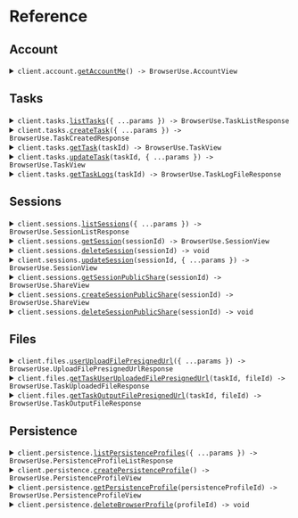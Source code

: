 # Reference

## Account

<details><summary><code>client.account.<a href="/src/api/resources/account/client/Client.ts">getAccountMe</a>() -> BrowserUse.AccountView</code></summary>
<dl>
<dd>

#### 📝 Description

<dl>
<dd>

<dl>
<dd>

Get authenticated account information including credit balances and account details.

</dd>
</dl>
</dd>
</dl>

#### 🔌 Usage

<dl>
<dd>

<dl>
<dd>

```typescript
await client.account.getAccountMe();
```

</dd>
</dl>
</dd>
</dl>

#### ⚙️ Parameters

<dl>
<dd>

<dl>
<dd>

**requestOptions:** `Account.RequestOptions`

</dd>
</dl>
</dd>
</dl>

</dd>
</dl>
</details>

## Tasks

<details><summary><code>client.tasks.<a href="/src/api/resources/tasks/client/Client.ts">listTasks</a>({ ...params }) -> BrowserUse.TaskListResponse</code></summary>
<dl>
<dd>

#### 📝 Description

<dl>
<dd>

<dl>
<dd>

Get paginated list of AI agent tasks with optional filtering by session and status.

</dd>
</dl>
</dd>
</dl>

#### 🔌 Usage

<dl>
<dd>

<dl>
<dd>

```typescript
await client.tasks.listTasks();
```

</dd>
</dl>
</dd>
</dl>

#### ⚙️ Parameters

<dl>
<dd>

<dl>
<dd>

**request:** `BrowserUse.ListTasksTasksGetRequest`

</dd>
</dl>

<dl>
<dd>

**requestOptions:** `Tasks.RequestOptions`

</dd>
</dl>
</dd>
</dl>

</dd>
</dl>
</details>

<details><summary><code>client.tasks.<a href="/src/api/resources/tasks/client/Client.ts">createTask</a>({ ...params }) -> BrowserUse.TaskCreatedResponse</code></summary>
<dl>
<dd>

#### 📝 Description

<dl>
<dd>

<dl>
<dd>

You can either:

1. Start a new session with a new task (auto creates a new session)
2. Add a follow-up task to an existing session (agent continues in the same browser session)
 </dd>
 </dl>
 </dd>
 </dl>

#### 🔌 Usage

<dl>
<dd>

<dl>
<dd>

```typescript
await client.tasks.createTask({
    task: "task",
});
```

</dd>
</dl>
</dd>
</dl>

#### ⚙️ Parameters

<dl>
<dd>

<dl>
<dd>

**request:** `BrowserUse.CreateTaskRequest`

</dd>
</dl>

<dl>
<dd>

**requestOptions:** `Tasks.RequestOptions`

</dd>
</dl>
</dd>
</dl>

</dd>
</dl>
</details>

<details><summary><code>client.tasks.<a href="/src/api/resources/tasks/client/Client.ts">getTask</a>(taskId) -> BrowserUse.TaskView</code></summary>
<dl>
<dd>

#### 📝 Description

<dl>
<dd>

<dl>
<dd>

Get detailed task information including status, progress, steps, and file outputs.

</dd>
</dl>
</dd>
</dl>

#### 🔌 Usage

<dl>
<dd>

<dl>
<dd>

```typescript
await client.tasks.getTask("task_id");
```

</dd>
</dl>
</dd>
</dl>

#### ⚙️ Parameters

<dl>
<dd>

<dl>
<dd>

**taskId:** `string`

</dd>
</dl>

<dl>
<dd>

**requestOptions:** `Tasks.RequestOptions`

</dd>
</dl>
</dd>
</dl>

</dd>
</dl>
</details>

<details><summary><code>client.tasks.<a href="/src/api/resources/tasks/client/Client.ts">updateTask</a>(taskId, { ...params }) -> BrowserUse.TaskView</code></summary>
<dl>
<dd>

#### 📝 Description

<dl>
<dd>

<dl>
<dd>

Control task execution with stop, pause, resume, or stop task and session actions.

</dd>
</dl>
</dd>
</dl>

#### 🔌 Usage

<dl>
<dd>

<dl>
<dd>

```typescript
await client.tasks.updateTask("task_id", {
    action: "stop",
});
```

</dd>
</dl>
</dd>
</dl>

#### ⚙️ Parameters

<dl>
<dd>

<dl>
<dd>

**taskId:** `string`

</dd>
</dl>

<dl>
<dd>

**request:** `BrowserUse.UpdateTaskRequest`

</dd>
</dl>

<dl>
<dd>

**requestOptions:** `Tasks.RequestOptions`

</dd>
</dl>
</dd>
</dl>

</dd>
</dl>
</details>

<details><summary><code>client.tasks.<a href="/src/api/resources/tasks/client/Client.ts">getTaskLogs</a>(taskId) -> BrowserUse.TaskLogFileResponse</code></summary>
<dl>
<dd>

#### 📝 Description

<dl>
<dd>

<dl>
<dd>

Get secure download URL for task execution logs with step-by-step details.

</dd>
</dl>
</dd>
</dl>

#### 🔌 Usage

<dl>
<dd>

<dl>
<dd>

```typescript
await client.tasks.getTaskLogs("task_id");
```

</dd>
</dl>
</dd>
</dl>

#### ⚙️ Parameters

<dl>
<dd>

<dl>
<dd>

**taskId:** `string`

</dd>
</dl>

<dl>
<dd>

**requestOptions:** `Tasks.RequestOptions`

</dd>
</dl>
</dd>
</dl>

</dd>
</dl>
</details>

## Sessions

<details><summary><code>client.sessions.<a href="/src/api/resources/sessions/client/Client.ts">listSessions</a>({ ...params }) -> BrowserUse.SessionListResponse</code></summary>
<dl>
<dd>

#### 📝 Description

<dl>
<dd>

<dl>
<dd>

Get paginated list of AI agent sessions with optional status filtering.

</dd>
</dl>
</dd>
</dl>

#### 🔌 Usage

<dl>
<dd>

<dl>
<dd>

```typescript
await client.sessions.listSessions();
```

</dd>
</dl>
</dd>
</dl>

#### ⚙️ Parameters

<dl>
<dd>

<dl>
<dd>

**request:** `BrowserUse.ListSessionsSessionsGetRequest`

</dd>
</dl>

<dl>
<dd>

**requestOptions:** `Sessions.RequestOptions`

</dd>
</dl>
</dd>
</dl>

</dd>
</dl>
</details>

<details><summary><code>client.sessions.<a href="/src/api/resources/sessions/client/Client.ts">getSession</a>(sessionId) -> BrowserUse.SessionView</code></summary>
<dl>
<dd>

#### 📝 Description

<dl>
<dd>

<dl>
<dd>

Get detailed session information including status, URLs, and task details.

</dd>
</dl>
</dd>
</dl>

#### 🔌 Usage

<dl>
<dd>

<dl>
<dd>

```typescript
await client.sessions.getSession("session_id");
```

</dd>
</dl>
</dd>
</dl>

#### ⚙️ Parameters

<dl>
<dd>

<dl>
<dd>

**sessionId:** `string`

</dd>
</dl>

<dl>
<dd>

**requestOptions:** `Sessions.RequestOptions`

</dd>
</dl>
</dd>
</dl>

</dd>
</dl>
</details>

<details><summary><code>client.sessions.<a href="/src/api/resources/sessions/client/Client.ts">deleteSession</a>(sessionId) -> void</code></summary>
<dl>
<dd>

#### 📝 Description

<dl>
<dd>

<dl>
<dd>

Permanently delete a session and all associated data.

</dd>
</dl>
</dd>
</dl>

#### 🔌 Usage

<dl>
<dd>

<dl>
<dd>

```typescript
await client.sessions.deleteSession("session_id");
```

</dd>
</dl>
</dd>
</dl>

#### ⚙️ Parameters

<dl>
<dd>

<dl>
<dd>

**sessionId:** `string`

</dd>
</dl>

<dl>
<dd>

**requestOptions:** `Sessions.RequestOptions`

</dd>
</dl>
</dd>
</dl>

</dd>
</dl>
</details>

<details><summary><code>client.sessions.<a href="/src/api/resources/sessions/client/Client.ts">updateSession</a>(sessionId, { ...params }) -> BrowserUse.SessionView</code></summary>
<dl>
<dd>

#### 📝 Description

<dl>
<dd>

<dl>
<dd>

Stop a session and all its running tasks.

</dd>
</dl>
</dd>
</dl>

#### 🔌 Usage

<dl>
<dd>

<dl>
<dd>

```typescript
await client.sessions.updateSession("session_id", {});
```

</dd>
</dl>
</dd>
</dl>

#### ⚙️ Parameters

<dl>
<dd>

<dl>
<dd>

**sessionId:** `string`

</dd>
</dl>

<dl>
<dd>

**request:** `BrowserUse.UpdateSessionRequest`

</dd>
</dl>

<dl>
<dd>

**requestOptions:** `Sessions.RequestOptions`

</dd>
</dl>
</dd>
</dl>

</dd>
</dl>
</details>

<details><summary><code>client.sessions.<a href="/src/api/resources/sessions/client/Client.ts">getSessionPublicShare</a>(sessionId) -> BrowserUse.ShareView</code></summary>
<dl>
<dd>

#### 📝 Description

<dl>
<dd>

<dl>
<dd>

Get public share information including URL and usage statistics.

</dd>
</dl>
</dd>
</dl>

#### 🔌 Usage

<dl>
<dd>

<dl>
<dd>

```typescript
await client.sessions.getSessionPublicShare("session_id");
```

</dd>
</dl>
</dd>
</dl>

#### ⚙️ Parameters

<dl>
<dd>

<dl>
<dd>

**sessionId:** `string`

</dd>
</dl>

<dl>
<dd>

**requestOptions:** `Sessions.RequestOptions`

</dd>
</dl>
</dd>
</dl>

</dd>
</dl>
</details>

<details><summary><code>client.sessions.<a href="/src/api/resources/sessions/client/Client.ts">createSessionPublicShare</a>(sessionId) -> BrowserUse.ShareView</code></summary>
<dl>
<dd>

#### 📝 Description

<dl>
<dd>

<dl>
<dd>

Create or return existing public share for a session.

</dd>
</dl>
</dd>
</dl>

#### 🔌 Usage

<dl>
<dd>

<dl>
<dd>

```typescript
await client.sessions.createSessionPublicShare("session_id");
```

</dd>
</dl>
</dd>
</dl>

#### ⚙️ Parameters

<dl>
<dd>

<dl>
<dd>

**sessionId:** `string`

</dd>
</dl>

<dl>
<dd>

**requestOptions:** `Sessions.RequestOptions`

</dd>
</dl>
</dd>
</dl>

</dd>
</dl>
</details>

<details><summary><code>client.sessions.<a href="/src/api/resources/sessions/client/Client.ts">deleteSessionPublicShare</a>(sessionId) -> void</code></summary>
<dl>
<dd>

#### 📝 Description

<dl>
<dd>

<dl>
<dd>

Remove public share for a session.

</dd>
</dl>
</dd>
</dl>

#### 🔌 Usage

<dl>
<dd>

<dl>
<dd>

```typescript
await client.sessions.deleteSessionPublicShare("session_id");
```

</dd>
</dl>
</dd>
</dl>

#### ⚙️ Parameters

<dl>
<dd>

<dl>
<dd>

**sessionId:** `string`

</dd>
</dl>

<dl>
<dd>

**requestOptions:** `Sessions.RequestOptions`

</dd>
</dl>
</dd>
</dl>

</dd>
</dl>
</details>

## Files

<details><summary><code>client.files.<a href="/src/api/resources/files/client/Client.ts">userUploadFilePresignedUrl</a>({ ...params }) -> BrowserUse.UploadFilePresignedUrlResponse</code></summary>
<dl>
<dd>

#### 📝 Description

<dl>
<dd>

<dl>
<dd>

Generate a secure presigned URL for uploading files that AI agents can use during tasks.

</dd>
</dl>
</dd>
</dl>

#### 🔌 Usage

<dl>
<dd>

<dl>
<dd>

```typescript
await client.files.userUploadFilePresignedUrl({
    fileName: "fileName",
    contentType: "image/jpg",
    sizeBytes: 1,
});
```

</dd>
</dl>
</dd>
</dl>

#### ⚙️ Parameters

<dl>
<dd>

<dl>
<dd>

**request:** `BrowserUse.UploadFileRequest`

</dd>
</dl>

<dl>
<dd>

**requestOptions:** `Files.RequestOptions`

</dd>
</dl>
</dd>
</dl>

</dd>
</dl>
</details>

<details><summary><code>client.files.<a href="/src/api/resources/files/client/Client.ts">getTaskUserUploadedFilePresignedUrl</a>(taskId, fileId) -> BrowserUse.TaskUploadedFileResponse</code></summary>
<dl>
<dd>

#### 📝 Description

<dl>
<dd>

<dl>
<dd>

Get secure download URL for a user uploaded file used in the task.

</dd>
</dl>
</dd>
</dl>

#### 🔌 Usage

<dl>
<dd>

<dl>
<dd>

```typescript
await client.files.getTaskUserUploadedFilePresignedUrl("task_id", "file_id");
```

</dd>
</dl>
</dd>
</dl>

#### ⚙️ Parameters

<dl>
<dd>

<dl>
<dd>

**taskId:** `string`

</dd>
</dl>

<dl>
<dd>

**fileId:** `string`

</dd>
</dl>

<dl>
<dd>

**requestOptions:** `Files.RequestOptions`

</dd>
</dl>
</dd>
</dl>

</dd>
</dl>
</details>

<details><summary><code>client.files.<a href="/src/api/resources/files/client/Client.ts">getTaskOutputFilePresignedUrl</a>(taskId, fileId) -> BrowserUse.TaskOutputFileResponse</code></summary>
<dl>
<dd>

#### 📝 Description

<dl>
<dd>

<dl>
<dd>

Get secure download URL for an output file generated by the AI agent.

</dd>
</dl>
</dd>
</dl>

#### 🔌 Usage

<dl>
<dd>

<dl>
<dd>

```typescript
await client.files.getTaskOutputFilePresignedUrl("task_id", "file_id");
```

</dd>
</dl>
</dd>
</dl>

#### ⚙️ Parameters

<dl>
<dd>

<dl>
<dd>

**taskId:** `string`

</dd>
</dl>

<dl>
<dd>

**fileId:** `string`

</dd>
</dl>

<dl>
<dd>

**requestOptions:** `Files.RequestOptions`

</dd>
</dl>
</dd>
</dl>

</dd>
</dl>
</details>

## Persistence

<details><summary><code>client.persistence.<a href="/src/api/resources/persistence/client/Client.ts">listPersistenceProfiles</a>({ ...params }) -> BrowserUse.PersistenceProfileListResponse</code></summary>
<dl>
<dd>

#### 📝 Description

<dl>
<dd>

<dl>
<dd>

Get paginated list of persistence profiles.

</dd>
</dl>
</dd>
</dl>

#### 🔌 Usage

<dl>
<dd>

<dl>
<dd>

```typescript
await client.persistence.listPersistenceProfiles();
```

</dd>
</dl>
</dd>
</dl>

#### ⚙️ Parameters

<dl>
<dd>

<dl>
<dd>

**request:** `BrowserUse.ListPersistenceProfilesPersistenceGetRequest`

</dd>
</dl>

<dl>
<dd>

**requestOptions:** `Persistence.RequestOptions`

</dd>
</dl>
</dd>
</dl>

</dd>
</dl>
</details>

<details><summary><code>client.persistence.<a href="/src/api/resources/persistence/client/Client.ts">createPersistenceProfile</a>() -> BrowserUse.PersistenceProfileView</code></summary>
<dl>
<dd>

#### 📝 Description

<dl>
<dd>

<dl>
<dd>

Persistence profiles allow you to preserve the state of the browser between tasks.

They are most commonly used to allow users to preserve the log-in state in the agent between tasks.
You'd normally create one persistence profile per user and then use it for all their tasks.

You can create a new persistence profile by calling this endpoint.

</dd>
</dl>
</dd>
</dl>

#### 🔌 Usage

<dl>
<dd>

<dl>
<dd>

```typescript
await client.persistence.createPersistenceProfile();
```

</dd>
</dl>
</dd>
</dl>

#### ⚙️ Parameters

<dl>
<dd>

<dl>
<dd>

**requestOptions:** `Persistence.RequestOptions`

</dd>
</dl>
</dd>
</dl>

</dd>
</dl>
</details>

<details><summary><code>client.persistence.<a href="/src/api/resources/persistence/client/Client.ts">getPersistenceProfile</a>(persistenceProfileId) -> BrowserUse.PersistenceProfileView</code></summary>
<dl>
<dd>

#### 📝 Description

<dl>
<dd>

<dl>
<dd>

Get persistence profile details.

</dd>
</dl>
</dd>
</dl>

#### 🔌 Usage

<dl>
<dd>

<dl>
<dd>

```typescript
await client.persistence.getPersistenceProfile("persistence_profile_id");
```

</dd>
</dl>
</dd>
</dl>

#### ⚙️ Parameters

<dl>
<dd>

<dl>
<dd>

**persistenceProfileId:** `string`

</dd>
</dl>

<dl>
<dd>

**requestOptions:** `Persistence.RequestOptions`

</dd>
</dl>
</dd>
</dl>

</dd>
</dl>
</details>

<details><summary><code>client.persistence.<a href="/src/api/resources/persistence/client/Client.ts">deleteBrowserProfile</a>(profileId) -> void</code></summary>
<dl>
<dd>

#### 📝 Description

<dl>
<dd>

<dl>
<dd>

Permanently delete a browser profile and its configuration.

</dd>
</dl>
</dd>
</dl>

#### 🔌 Usage

<dl>
<dd>

<dl>
<dd>

```typescript
await client.persistence.deleteBrowserProfile("profile_id");
```

</dd>
</dl>
</dd>
</dl>

#### ⚙️ Parameters

<dl>
<dd>

<dl>
<dd>

**profileId:** `string`

</dd>
</dl>

<dl>
<dd>

**requestOptions:** `Persistence.RequestOptions`

</dd>
</dl>
</dd>
</dl>

</dd>
</dl>
</details>
